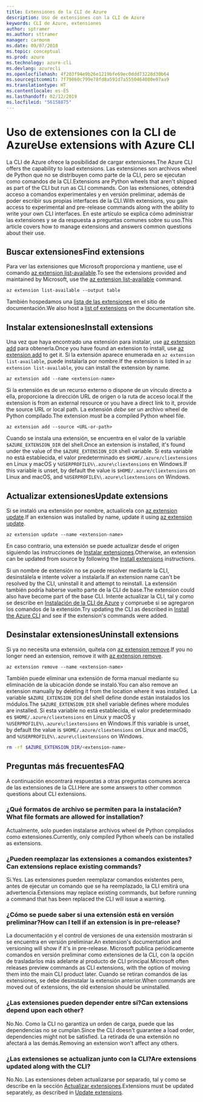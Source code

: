 ```yaml
---
title: Extensiones de la CLI de Azure
description: Uso de extensiones con la CLI de Azure
keywords: CLI de Azure, extensiones
author: sptramer
ms.author: sttramer
manager: carmonm
ms.date: 09/07/2018
ms.topic: conceptual
ms.prod: azure
ms.technology: azure-cli
ms.devlang: azurecli
ms.openlocfilehash: 4f203f94e9b26e1219bfe69ec0ddd73228d30b64
ms.sourcegitcommit: 7f79860c799e78fd8a591d7a5550464080e07aa9
ms.translationtype: HT
ms.contentlocale: es-ES
ms.lasthandoff: 02/12/2019
ms.locfileid: "56158875"
---
```

# <a name="use-extensions-with-azure-cli"></a><span data-ttu-id="05035-104">Uso de extensiones con la CLI de Azure</span><span class="sxs-lookup"><span data-stu-id="05035-104">Use extensions with Azure CLI</span></span> 

<span data-ttu-id="05035-105">La CLI de Azure ofrece la posibilidad de cargar extensiones.</span><span class="sxs-lookup"><span data-stu-id="05035-105">The Azure CLI offers the capability to load extensions.</span></span> <span data-ttu-id="05035-106">Las extensiones son archivos wheel de Python que no se distribuyen como parte de la CLI, pero se ejecutan como comandos de la CLI.</span><span class="sxs-lookup"><span data-stu-id="05035-106">Extensions are Python wheels that aren't shipped as part of the CLI but run as CLI commands.</span></span>
<span data-ttu-id="05035-107">Con las extensiones, obtendrá acceso a comandos experimentales y en versión preliminar, además de poder escribir sus propias interfaces de la CLI.</span><span class="sxs-lookup"><span data-stu-id="05035-107">With extensions, you gain access to experimental and pre-release commands along with the ability to write your own CLI interfaces.</span></span> <span data-ttu-id="05035-108">En este artículo se explica cómo administrar las extensiones y se da respuesta a preguntas comunes sobre su uso.</span><span class="sxs-lookup"><span data-stu-id="05035-108">This article covers how to manage extensions and answers common questions about their use.</span></span>

## <a name="find-extensions"></a><span data-ttu-id="05035-109">Buscar extensiones</span><span class="sxs-lookup"><span data-stu-id="05035-109">Find extensions</span></span>

<span data-ttu-id="05035-110">Para ver las extensiones que Microsoft proporciona y mantiene, use el comando [az extension list-available](/cli/azure/extension#az-extension-list-available).</span><span class="sxs-lookup"><span data-stu-id="05035-110">To see the extensions provided and maintained by Microsoft, use the [az extension list-available](/cli/azure/extension#az-extension-list-available) command.</span></span>

```azurecli-interactive
az extension list-available --output table
```

<span data-ttu-id="05035-111">También hospedamos una [lista de las extensiones](azure-cli-extensions-list.md) en el sitio de documentación.</span><span class="sxs-lookup"><span data-stu-id="05035-111">We also host a [list of extensions](azure-cli-extensions-list.md) on the documentation site.</span></span>

## <a name="install-extensions"></a><span data-ttu-id="05035-112">Instalar extensiones</span><span class="sxs-lookup"><span data-stu-id="05035-112">Install extensions</span></span>

<span data-ttu-id="05035-113">Una vez que haya encontrado una extensión para instalar, use [az extension add](https://docs.microsoft.com/cli/azure/extension#az-extension-add) para obtenerla.</span><span class="sxs-lookup"><span data-stu-id="05035-113">Once you have found an extension to install, use [az extension add](https://docs.microsoft.com/cli/azure/extension#az-extension-add) to get it.</span></span> <span data-ttu-id="05035-114">Si la extensión aparece enumerada en `az extension list-available`, puede instalarla por nombre.</span><span class="sxs-lookup"><span data-stu-id="05035-114">If the extension is listed in `az extension list-available`, you can install the extension by name.</span></span>

```azurecli-interactive
az extension add --name <extension-name>
```

<span data-ttu-id="05035-115">Si la extensión es de un recurso externo o dispone de un vínculo directo a ella, proporcione la dirección URL de origen o la ruta de acceso local.</span><span class="sxs-lookup"><span data-stu-id="05035-115">If the extension is from an external resource or you have a direct link to it, provide the source URL or local path.</span></span> <span data-ttu-id="05035-116">La extensión _debe_ ser un archivo wheel de Python compilado.</span><span class="sxs-lookup"><span data-stu-id="05035-116">The extension _must_ be a compiled Python wheel file.</span></span>

```azurecli-interactive
az extension add --source <URL-or-path>
```

<span data-ttu-id="05035-117">Cuando se instala una extensión, se encuentra en el valor de la variable `$AZURE_EXTENSION_DIR` del shell.</span><span class="sxs-lookup"><span data-stu-id="05035-117">Once an extension is installed, it's found under the value of the `$AZURE_EXTENSION_DIR` shell variable.</span></span> <span data-ttu-id="05035-118">Si esta variable no está establecida, el valor predeterminado es `$HOME/.azure/cliextensions` en Linux y macOS y `%USERPROFILE%\.azure\cliextensions` en Windows.</span><span class="sxs-lookup"><span data-stu-id="05035-118">If this variable is unset, by default the value is `$HOME/.azure/cliextensions` on Linux and macOS, and `%USERPROFILE%\.azure\cliextensions` on Windows.</span></span>

## <a name="update-extensions"></a><span data-ttu-id="05035-119">Actualizar extensiones</span><span class="sxs-lookup"><span data-stu-id="05035-119">Update extensions</span></span>

<span data-ttu-id="05035-120">Si se instaló una extensión por nombre, actualícela con [az extension update](https://docs.microsoft.com/cli/azure/extension#az-extension-update).</span><span class="sxs-lookup"><span data-stu-id="05035-120">If an extension was installed by name, update it using [az extension update](https://docs.microsoft.com/cli/azure/extension#az-extension-update).</span></span>

```azurecli-interactive
az extension update --name <extension-name>
```

<span data-ttu-id="05035-121">En caso contrario, una extensión se puede actualizar desde el origen siguiendo las instrucciones de [Instalar extensiones](#install-extensions).</span><span class="sxs-lookup"><span data-stu-id="05035-121">Otherwise, an extension can be updated from source by following the [Install extensions](#install-extensions) instructions.</span></span>

<span data-ttu-id="05035-122">Si un nombre de extensión no se puede resolver mediante la CLI, desinstálela e intente volver a instalarla.</span><span class="sxs-lookup"><span data-stu-id="05035-122">If an extension name can't be resolved by the CLI, uninstall it and attempt to reinstall.</span></span> <span data-ttu-id="05035-123">La extensión también podría haberse vuelto parte de la CLI de base.</span><span class="sxs-lookup"><span data-stu-id="05035-123">The extension could also have become part of the base CLI.</span></span>
<span data-ttu-id="05035-124">Intente actualizar la CLI, tal y como se describe en [Instalación de la CLI de Azure](install-azure-cli.md) y compruebe si se agregaron los comandos de la extensión.</span><span class="sxs-lookup"><span data-stu-id="05035-124">Try updating the CLI as described in [Install the Azure CLI](install-azure-cli.md) and see if the extension's commands were added.</span></span>

## <a name="uninstall-extensions"></a><span data-ttu-id="05035-125">Desinstalar extensiones</span><span class="sxs-lookup"><span data-stu-id="05035-125">Uninstall extensions</span></span>

<span data-ttu-id="05035-126">Si ya no necesita una extensión, quítela con [az extension remove](https://docs.microsoft.com/cli/azure/extension#az-extension-remove).</span><span class="sxs-lookup"><span data-stu-id="05035-126">If you no longer need an extension, remove it with [az extension remove](https://docs.microsoft.com/cli/azure/extension#az-extension-remove).</span></span>

```azurecli-interactive
az extension remove --name <extension-name>
```

<span data-ttu-id="05035-127">También puede eliminar una extensión de forma manual mediante su eliminación de la ubicación donde se instaló.</span><span class="sxs-lookup"><span data-stu-id="05035-127">You can also remove an extension manually by deleting it from the location where it was installed.</span></span> <span data-ttu-id="05035-128">La variable `$AZURE_EXTENSION_DIR` del shell define donde están instalados los módulos.</span><span class="sxs-lookup"><span data-stu-id="05035-128">The `$AZURE_EXTENSION_DIR` shell variable defines where modules are installed.</span></span>
<span data-ttu-id="05035-129">Si esta variable no está establecida, el valor predeterminado es `$HOME/.azure/cliextensions` en Linux y macOS y `%USERPROFILE%\.azure\cliextensions` en Windows.</span><span class="sxs-lookup"><span data-stu-id="05035-129">If this variable is unset, by default the value is `$HOME/.azure/cliextensions` on Linux and macOS, and `%USERPROFILE%\.azure\cliextensions` on Windows.</span></span>

```bash
rm -rf $AZURE_EXTENSION_DIR/<extension-name>
```

## <a name="faq"></a><span data-ttu-id="05035-130">Preguntas más frecuentes</span><span class="sxs-lookup"><span data-stu-id="05035-130">FAQ</span></span>

<span data-ttu-id="05035-131">A continuación encontrará respuestas a otras preguntas comunes acerca de las extensiones de la CLI.</span><span class="sxs-lookup"><span data-stu-id="05035-131">Here are some answers to other common questions about CLI extensions.</span></span>

### <a name="what-file-formats-are-allowed-for-installation"></a><span data-ttu-id="05035-132">¿Qué formatos de archivo se permiten para la instalación?</span><span class="sxs-lookup"><span data-stu-id="05035-132">What file formats are allowed for installation?</span></span>

<span data-ttu-id="05035-133">Actualmente, solo pueden instalarse archivos wheel de Python compilados como extensiones.</span><span class="sxs-lookup"><span data-stu-id="05035-133">Currently, only compiled Python wheels can be installed as extensions.</span></span>

### <a name="can-extensions-replace-existing-commands"></a><span data-ttu-id="05035-134">¿Pueden reemplazar las extensiones a comandos existentes?</span><span class="sxs-lookup"><span data-stu-id="05035-134">Can extensions replace existing commands?</span></span>

<span data-ttu-id="05035-135">Sí.</span><span class="sxs-lookup"><span data-stu-id="05035-135">Yes.</span></span> <span data-ttu-id="05035-136">Las extensiones pueden reemplazar comandos existentes pero, antes de ejecutar un comando que se ha reemplazado, la CLI emitirá una advertencia.</span><span class="sxs-lookup"><span data-stu-id="05035-136">Extensions may replace existing commands, but before running a command that has been replaced the CLI will issue a warning.</span></span>

### <a name="how-can-i-tell-if-an-extension-is-in-pre-release"></a><span data-ttu-id="05035-137">¿Cómo se puede saber si una extensión está en versión preliminar?</span><span class="sxs-lookup"><span data-stu-id="05035-137">How can I tell if an extension is in pre-release?</span></span>

<span data-ttu-id="05035-138">La documentación y el control de versiones de una extensión mostrarán si se encuentra en versión preliminar.</span><span class="sxs-lookup"><span data-stu-id="05035-138">An extension's documentation and versioning will show if it's in pre-release.</span></span> <span data-ttu-id="05035-139">Microsoft publica periódicamente comandos en versión preliminar como extensiones de la CLI, con la opción de trasladarlos más adelante al producto de CLI principal.</span><span class="sxs-lookup"><span data-stu-id="05035-139">Microsoft often releases preview commands as CLI extensions, with the option of moving them into the main CLI product later.</span></span> <span data-ttu-id="05035-140">Cuando se retiran comandos de las extensiones, se debe desinstalar la extensión anterior.</span><span class="sxs-lookup"><span data-stu-id="05035-140">When commands are moved out of extensions, the old extension should be uninstalled.</span></span> 

### <a name="can-extensions-depend-upon-each-other"></a><span data-ttu-id="05035-141">¿Las extensiones pueden depender entre sí?</span><span class="sxs-lookup"><span data-stu-id="05035-141">Can extensions depend upon each other?</span></span>

<span data-ttu-id="05035-142"> No.</span><span class="sxs-lookup"><span data-stu-id="05035-142">No.</span></span> <span data-ttu-id="05035-143">Como la CLI no garantiza un orden de carga, puede que las dependencias no se cumplan.</span><span class="sxs-lookup"><span data-stu-id="05035-143">Since the CLI doesn't guarantee a load order, dependencies might not be satisfied.</span></span> <span data-ttu-id="05035-144">La retirada de una extensión no afectará a las demás.</span><span class="sxs-lookup"><span data-stu-id="05035-144">Removing an extension won't affect any others.</span></span>

### <a name="are-extensions-updated-along-with-the-cli"></a><span data-ttu-id="05035-145">¿Las extensiones se actualizan junto con la CLI?</span><span class="sxs-lookup"><span data-stu-id="05035-145">Are extensions updated along with the CLI?</span></span>

<span data-ttu-id="05035-146"> No.</span><span class="sxs-lookup"><span data-stu-id="05035-146">No.</span></span> <span data-ttu-id="05035-147">Las extensiones deben actualizarse por separado, tal y como se describe en la sección [Actualizar extensiones](#update-extensions).</span><span class="sxs-lookup"><span data-stu-id="05035-147">Extensions must be updated separately, as described in [Update extensions](#update-extensions).</span></span>
